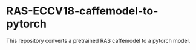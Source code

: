 # RAS-ECCV18-caffemodel-to-pytorch
This repository converts a pretrained RAS caffemodel to a pytorch model.
